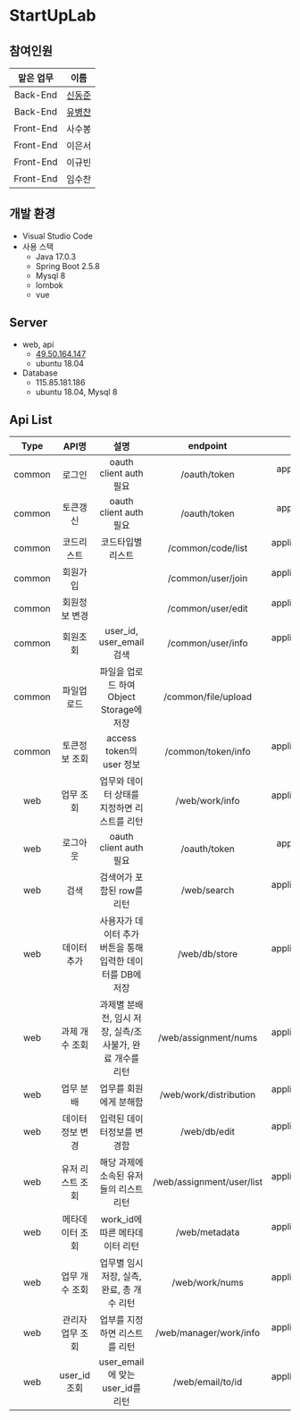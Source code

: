 StartUpLab
===================
## 참여인원
|맡은 업무|이름|
|:------:|:---:|
|Back-End|[신동준](https://github.com/dongjun0128)|
|Back-End|[유병찬](https://github.com/SweetDdang)|
|Front-End|사수봉|
|Front-End|이은서|
|Front-End|이규빈|
|Front-End|임수찬|

## 개발 환경
- Visual Studio Code
- 사용 스택
  - Java 17.0.3
  - Spring Boot 2.5.8
  - Mysql 8
  - lombok
  - vue
  
## Server
- web, api
  - [49.50.164.147](http://49.50.164.147)
  - ubuntu 18.04
- Database
  - 115.85.181.186
  - ubuntu 18.04, Mysql 8

## Api List
|Type|API명|설명|endpoint|Content Type|
|:------:|:---:|:------:|:---:|:------:|
|common | 로그인 |	oauth client auth 필요|	/oauth/token|	application/x-www-form-urlencoded|
| common | 토큰갱신 | oauth client auth 필요 | /oauth/token| application/x-www-form-urlencoded|
| common | 코드리스트 | 코드타입별리스트 |/common/code/list | application/json;charset=utf-8|
| common | 회원가입 |  | /common/user/join| application/json;charset=utf-8|
| common | 회원정보 변경 |  | /common/user/edit| application/json;charset=utf-8|
| common | 회원조회 | user_id, user_email 검색 | /common/user/info| application/json;charset=utf-8|
| common | 파일업로드 | 파일을 업로드 하여 Object Storage에 저장 | /common/file/upload| multipart/form-data|
| common | 토큰정보 조회 | access token의 user  정보 | /common/token/info| application/json;charset=utf-8|
| web | 업무 조회 | 업무와 데이터 상태를 지정하면 리스트를 리턴 | /web/work/info | application/json;charset=utf-8 |
| web | 로그아웃 | oauth client auth 필요 | /oauth/token | application/x-www-form-urlencoded |
| web | 검색 | 검색어가 포함된 row를 리턴 | /web/search | application/json;charset=utf-8 |
| web | 데이터 추가 | 사용자가 데이터 추가 버튼을 통해 입력한 데이터를 DB에 저장 | /web/db/store | application/json;charset=utf-8 |
| web | 과제 개수 조회 | 과제별 분배 전, 임시 저장, 실측/조사불가, 완료 개수를 리턴 | /web/assignment/nums | application/json;charset=utf-8 |
| web | 업무 분배 | 업무를 회원에게 분해함 | /web/work/distribution | application/json;charset=utf-8 |
| web | 데이터정보 변경 | 입력된 데이터정보를 변경함 | /web/db/edit | application/json;charset=utf-8 |
| web | 유저 리스트 조회 | 해당 과제에 소속된 유저들의 리스트 리턴 | /web/assignment/user/list | application/json;charset=utf-8 |
| web | 메타데이터 조회 | work_id에 따른 메타데이터 리턴 | /web/metadata | application/json;charset=utf-8 |
| web | 업무 개수 조회 | 업무별 임시저장, 실측,완료, 총 개수 리턴 | /web/work/nums | application/json;charset=utf-8 |
| web | 관리자 업무 조회 | 업부를 지정하면 리스트를 리턴 | /web/manager/work/info | application/json;charset=utf-8 |
| web | user_id 조회 | user_email에 맞는 user_id를 리턴 | /web/email/to/id | application/json;charset=utf-8 |
